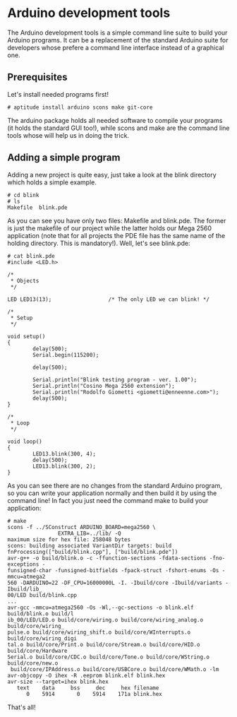 Arduino development tools
=========================

The Arduino development tools is a simple command line suite to build
your Arduino programs. It can be a replacement of the standard Arduino
suite for developers whose prefere a command line interface instead of
a graphical one.


Prerequisites
-------------

Let's install needed programs first!

    # aptitude install arduino scons make git-core

The arduino package holds all needed software to compile your programs
(it holds the standard GUI too!), while scons and make are the command
line tools whose will help us in doing the trick.


Adding a simple program
-----------------------

Adding a new project is quite easy, just take a look at the blink
directory which holds a simple example.

    # cd blink
    # ls
    Makefile  blink.pde

As you can see you have only two files: Makefile and blink.pde. The
former is just the makefile of our project while the latter holds our
Mega 2560 application (note that for all projects the PDE file has the
same name of the holding directory. This is mandatory!). Well, let's
see blink.pde:

    # cat blink.pde
    #include <LED.h>

    /*
     * Objects
     */

    LED LED13(13);                  /* The only LED we can blink! */

    /*
     * Setup
     */

    void setup()
    {
            delay(500);
            Serial.begin(115200);

            delay(500);

            Serial.println("Blink testing program - ver. 1.00");
            Serial.println("Cosino Mega 2560 extension");
            Serial.println("Rodolfo Giometti <giometti@enneenne.com>");
            delay(500);
    }

    /*
     * Loop
     */

    void loop()
    {
            LED13.blink(300, 4);
            delay(500);
            LED13.blink(300, 2);
    }

As you can see there are no changes from the standard Arduino program,
so you can write your application normally and then build it by using
the command line! In fact you just need the command make to build your
application:

    # make
    scons -f ../SConstruct ARDUINO_BOARD=mega2560 \
                    EXTRA_LIB=../lib/ -Q
    maximum size for hex file: 258048 bytes
    scons: building associated VariantDir targets: build
    fnProcessing(["build/blink.cpp"], ["build/blink.pde"])
    avr-g++ -o build/blink.o -c -ffunction-sections -fdata-sections -fno-exceptions -
    funsigned-char -funsigned-bitfields -fpack-struct -fshort-enums -Os -mmcu=atmega2
    560 -DARDUINO=22 -DF_CPU=16000000L -I. -Ibuild/core -Ibuild/variants -Ibuild/lib_
    00/LED build/blink.cpp
    ...
    avr-gcc -mmcu=atmega2560 -Os -Wl,--gc-sections -o blink.elf build/blink.o build/l
    ib_00/LED/LED.o build/core/wiring.o build/core/wiring_analog.o build/core/wiring_
    pulse.o build/core/wiring_shift.o build/core/WInterrupts.o build/core/wiring_digi
    tal.o build/core/Print.o build/core/Stream.o build/core/HID.o build/core/Hardware
    Serial.o build/core/CDC.o build/core/Tone.o build/core/WString.o build/core/new.o
     build/core/IPAddress.o build/core/USBCore.o build/core/WMath.o -lm
    avr-objcopy -O ihex -R .eeprom blink.elf blink.hex
    avr-size --target=ihex blink.hex
       text    data     bss     dec     hex filename
          0    5914       0    5914    171a blink.hex

That's all!
